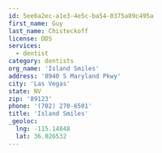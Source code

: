 ```yaml
---
id: 5ee6a2ec-a1e3-4e5c-ba54-0375a89c495a
first_name: Guy
last_name: Chisteckoff
license: DDS
services:
  - dentist
category: dentists
org_name: 'Island Smiles'
address: '8940 S Maryland Pkwy'
city: 'Las Vegas'
state: NV
zip: '89123'
phone: '(702) 270-6501'
title: 'Island Smiles'
_geoloc:
  lng: -115.14848
  lat: 36.026532
---
```

